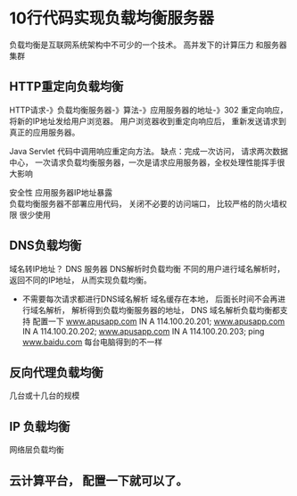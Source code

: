 # 10行代码实现负载均衡服务器

负载均衡是互联网系统架构中不可少的一个技术。 
高并发下的计算压力 和服务器集群

## HTTP重定向负载均衡
  HTTP请求-》负载均衡服务器-》算法-》应用服务器的地址-》302 重定向响应， 将新的IP地址发给用户浏览器。
  用户浏览器收到重定向响应后， 重新发送请求到真正的应用服务器。

Java Servlet 代码中调用响应重定向方法。
缺点：完成一次访问， 请求两次数据中心， 一次请求负载均衡服务器，一次是请求应用服务器，全权处理性能挥手很大影响

安全性 应用服务器IP地址暴露  
负载均衡服务器不部署应用代码， 关闭不必要的访问端口， 比较严格的防火墙权限
很少使用

## DNS负载均衡
  域名转IP地址？ DNS 服务器
  DNS解析时负载均衡  不同的用户进行域名解析时，返回不同的IP地址， 从而实现负载均衡。
  - 不需要每次请求都进行DNS域名解析 域名缓存在本地， 后面长时间不会再进行域名解析， 
  解析得到负载均衡服务器的地址， 
  DNS 域名解析负载均衡都支持  配置一下
  www.apusapp.com IN A 114.100.20.201;
  www.apusapp.com IN A 114.100.20.202;
  www.apusapp.com IN A 114.100.20.203;
  ping www.baidu.com  每台电脑得到的不一样

## 反向代理负载均衡 
几台或十几台的规模

## IP 负载均衡
网络层负载均衡 

## 云计算平台， 配置一下就可以了。 